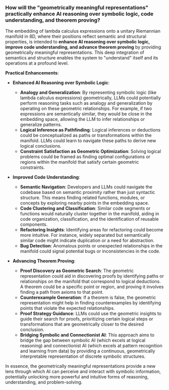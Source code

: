 ### How will the "geometrically meaningful representations" practically enhance AI reasoning over symbolic logic, code understanding, and theorem proving?

The embedding of lambda calculus expressions onto a unitary Riemannian manifold in 8D, where their positions reflect semantic and structural properties, is intended to **enhance AI reasoning over symbolic logic, improve code understanding, and advance theorem proving** by providing geometrically meaningful representations. This deep integration of semantics and structure enables the system to "understand" itself and its operations at a profound level.

**Practical Enhancements**:

*   **Enhanced AI Reasoning over Symbolic Logic**:
    *   **Analogy and Generalization**: By representing symbolic logic (like lambda calculus expressions) geometrically, LLMs could potentially perform reasoning tasks such as analogy and generalization by operating on these geometric relationships. For example, if two expressions are semantically similar, they would be close in the embedding space, allowing the LLM to infer relationships or generalize patterns.
    *   **Logical Inference as Pathfinding**: Logical inferences or deductions could be conceptualized as paths or transformations within the manifold. LLMs could learn to navigate these paths to derive new logical conclusions.
    *   **Constraint Satisfaction as Geometric Optimization**: Solving logical problems could be framed as finding optimal configurations or regions within the manifold that satisfy certain geometric constraints.

*   **Improved Code Understanding**:
    *   **Semantic Navigation**: Developers and LLMs could navigate the codebase based on semantic proximity rather than just syntactic structure. This means finding related functions, modules, or concepts by exploring nearby points in the embedding space.
    *   **Code Clustering and Classification**: Similar code segments or functions would naturally cluster together in the manifold, aiding in code organization, classification, and the identification of reusable components.
    *   **Refactoring Insights**: Identifying areas for refactoring could become more intuitive. For instance, widely separated but semantically similar code might indicate duplication or a need for abstraction.
    *   **Bug Detection**: Anomalous points or unexpected relationships in the manifold could signal potential bugs or inconsistencies in the code.

*   **Advancing Theorem Proving**:
    *   **Proof Discovery as Geometric Search**: The geometric representation could aid in discovering proofs by identifying paths or relationships on the manifold that correspond to logical deductions. A theorem could be a specific point or region, and proving it involves finding a path from axioms to that point.
    *   **Counterexample Generation**: If a theorem is false, the geometric representation might help in finding counterexamples by identifying points that violate the expected relationships.
    *   **Proof Strategy Guidance**: LLMs could use the geometric insights to guide their search for proofs, prioritizing certain logical steps or transformations that are geometrically closer to the desired conclusion.
    *   **Bridging Symbolic and Connectionist AI**: This approach aims to bridge the gap between symbolic AI (which excels at logical reasoning) and connectionist AI (which excels at pattern recognition and learning from data) by providing a continuous, geometrically interpretable representation of discrete symbolic structures.

In essence, the geometrically meaningful representations provide a new lens through which AI can perceive and interact with symbolic information, potentially unlocking more powerful and intuitive forms of reasoning, understanding, and problem-solving.